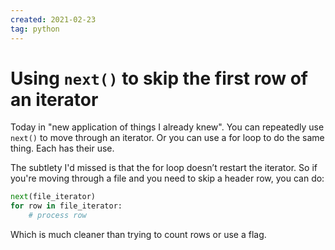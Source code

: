 ```yaml
---
created: 2021-02-23
tag: python
---
```

# Using `next()` to skip the first row of an iterator

Today in "new application of things I already knew". You can repeatedly use `next()` to
move through an iterator. Or you can use a for loop to do the same thing. Each has
their use.

The subtlety I'd missed is that the for loop doesn’t restart the iterator. So if you're
moving through a file and you need to skip a header row, you can do:

```python
next(file_iterator)
for row in file_iterator:
    # process row
```

Which is much cleaner than trying to count rows or use a flag.
